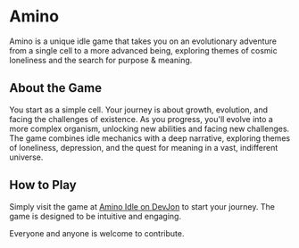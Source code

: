 # Amino

Amino is a unique idle game that takes you on an evolutionary adventure from a single cell to a more advanced being, exploring themes of cosmic loneliness and the search for purpose & meaning.

## About the Game

You start as a simple cell. Your journey is about growth, evolution, and facing the challenges of existence. As you progress, you'll evolve into a more complex organism, unlocking new abilities and facing new challenges. The game combines idle mechanics with a deep narrative, exploring themes of loneliness, depression, and the quest for meaning in a vast, indifferent universe.

## How to Play

Simply visit the game at [Amino Idle on DevJon](https://devjon.com/amino/idle.html) to start your journey. The game is designed to be intuitive and engaging.

Everyone and anyone is welcome to contribute.
